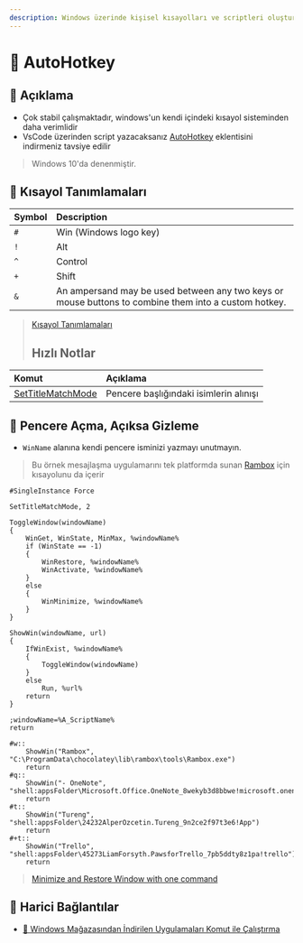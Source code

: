```yaml
---
description: Windows üzerinde kişisel kısayolları ve scriptleri oluşturmaya olanak sağlar.
---
```


# 💫 AutoHotkey

## 🗽 Açıklama

* Çok stabil çalışmaktadır, windows'un kendi içindeki kısayol sisteminden daha verimlidir
* VsCode üzerinden script yazacaksanız [AutoHotkey](https://marketplace.visualstudio.com/items?itemName=slevesque.vscode-autohotkey) eklentisini indirmeniz tavsiye edilir

> Windows 10'da denenmiştir.

## 🍍 Kısayol Tanımlamaları

| Symbol | Description |
| :--- | :--- |
| `#` | Win \(Windows logo key\) |
| `!` | Alt |
| `^` | Control |
| `+` | Shift |
| `&` | An ampersand may be used between any two keys or mouse buttons to combine them into a custom hotkey. |

> [Kısayol Tanımlamaları](https://www.autohotkey.com/docs/Tutorial.htm#s21)
>
> ## Hızlı Notlar

| Komut | Açıklama |
| :--- | :--- |
| [SetTitleMatchMode](https://www.autohotkey.com/docs/commands/SetTitleMatchMode.htm) | Pencere başlığındaki isimlerin alınışı |

## 👀 Pencere Açma, Açıksa Gizleme

* `WinName` alanına kendi pencere isminizi yazmayı unutmayın.

> Bu örnek mesajlaşma uygulamarını tek platformda sunan [Rambox](https://rambox.pro/) için kısayolunu da içerir

```text
#SingleInstance Force

SetTitleMatchMode, 2

ToggleWindow(windowName)
{
    WinGet, WinState, MinMax, %windowName%
    if (WinState == -1)
    {
        WinRestore, %windowName%
        WinActivate, %windowName%
    }
    else
    {
        WinMinimize, %windowName%
    }
}

ShowWin(windowName, url)
{
    IfWinExist, %windowName%
    {
        ToggleWindow(windowName)
    }
    else
        Run, %url%
    return
}

;windowName=%A_ScriptName%
return

#w::
    ShowWin("Rambox", "C:\ProgramData\chocolatey\lib\rambox\tools\Rambox.exe")
    return
#q::
    ShowWin("- OneNote", "shell:appsFolder\Microsoft.Office.OneNote_8wekyb3d8bbwe!microsoft.onenoteim")
    return
#t::
    ShowWin("Tureng", "shell:appsFolder\24232AlperOzcetin.Tureng_9n2ce2f97t3e6!App")
    return
#+t::
    ShowWin("Trello", "shell:appsFolder\45273LiamForsyth.PawsforTrello_7pb5ddty8z1pa!trello")
    return
```

> [Minimize and Restore Window with one command](https://autohotkey.com/board/topic/49207-minimize-and-restore-window-with-one-command/?p=306623)

## 🔗 Harici Bağlantılar

* [👜 Windows Mağazasından İndirilen Uygulamaları Komut ile Çalıştırma](https://github.com/yedhrab/YWindows10/tree/0c092d489e79c475b0a1f5ae555a12a98465b295/3%20-%20Windows%2010%20Diğer%20Notlar/Windows%2010%20Diğer%20Notlar/Windows%20Mağazasından%20İndirilen%20Uygulamaları%20Komut%20ile%20Çalıştırma.md)

